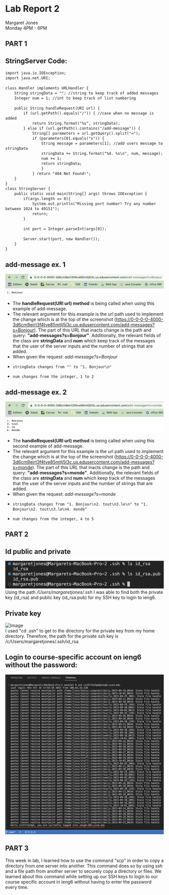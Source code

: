 # **Lab Report 2** <br />
Margaret Jones <br />
Monday 4PM - 6PM <br />

## **PART 1** 

## **StringServer Code:** <br />
```
import java.io.IOException;
import java.net.URI;

class Handler implements URLHandler {
    String stringData = ""; //string to keep track of added messages
    Integer num = 1; //int to keep track of list numbering

    public String handleRequest(URI url) {
        if (url.getPath().equals("/")) { //case when no message is added
            return String.format("%s", stringData);
        } else if (url.getPath().contains("/add-message")) { 
            String[] parameters = url.getQuery().split("=");
            if (parameters[0].equals("s")) {
                String message = parameters[1]; //add users message to stringData
                stringData += String.format("%d. %s\n", num, message); 
                num += 1; 
                return stringData;
                }
            } return "404 Not Found!";
    }
}
class StringServer {
    public static void main(String[] args) throws IOException {
        if(args.length == 0){
            System.out.println("Missing port number! Try any number between 1024 to 49151");
            return;
        }

        int port = Integer.parseInt(args[0]);

        Server.start(port, new Handler());
    }
}
```
## **add-message ex. 1**
![Image](addmessages(ex1).png)
* The **handleRequest(URI url) method** is being called when using this example of add-message.
* The relevant argument for this example is the url path used to implement the change which is at the top of the screenshot (https://0-0-0-0-4000-3d6cm9eirt3f4tve85mtlj5l3c.us.edusercontent.com/add-messages?s=Bonjour). The part of this URL that inacts change is the path and query: **"add-messages?s=Bonjour"**. Additionally, the relevant fields of the class are **stringData** and **num** which keep track of the messages that the user of the server inputs and the number of strings that are added.
* When given the request: *add-message?s=Bonjour*
*     stringData changes from "" to "1. Bonjour\n"
*     num changes from the integer, 1 to 2 

## **add-message ex. 2**
![Image](addmessages(ex2).png)
* The **handleRequest(URI url) method** is being called when using this second example of add-message.
* The relevant argument for this example is the url path used to implement the change which is at the top of the screenshot (https://0-0-0-0-4000-3d6cm9eirt3f4tve85mtlj5l3c.us.edusercontent.com/add-messages?s=monde). The part of this URL that inacts change is the path and query: **"add-messages?s=monde"**. Additionally, the relevant fields of the class are **stringData** and **num** which keep track of the messages that the user of the server inputs and the number of strings that are added.
* When given the request: *add-message?s=monde*
*     stringData changes from "1. Bonjour\n2. tout\n3.le\n" to "1. Bonjour\n2. tout\n3.le\n4. monde"
*     num changes from the integer, 4 to 5

## **PART 2** <br />

## **Id public and private**
![Image](id_pub_priv.png) <br />
Using the path */Users/margaretjones/.ssh* I was able to find both the private key (id_rsa) and public key (id_rsa.pub) for my SSH key to login to ieng6. 
## **Private key**
![Image]() <br />
I used "cd .ssh" to get to the directory for the private key from my home directory. Therefore, the path for the private ssh key is /c/Users/margaretjones/.ssh/id_rsa 

## **Login to course-specific account on ieng6 without the password:** <br />
![Image](no_pass_serv.png)

## **PART 3** <br />

This week in lab, I learned how to use the command "scp" in order to copy a directory from one server into another. This command does so by using ssh and a file path from another server to securely copy a directory or files. We learned about this command while setting up our SSH keys to login to our course specific account in ieng6 without having to enter the password every time. 
